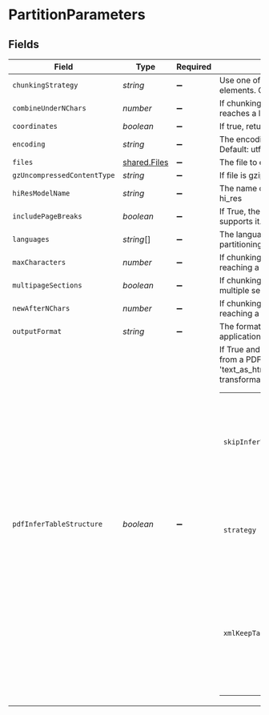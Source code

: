 # PartitionParameters


## Fields

| Field                                                                                                                                                                                                                 | Type                                                                                                                                                                                                                  | Required                                                                                                                                                                                                              | Description                                                                                                                                                                                                           | Example                                                                                                                                                                                                               |
| --------------------------------------------------------------------------------------------------------------------------------------------------------------------------------------------------------------------- | --------------------------------------------------------------------------------------------------------------------------------------------------------------------------------------------------------------------- | --------------------------------------------------------------------------------------------------------------------------------------------------------------------------------------------------------------------- | --------------------------------------------------------------------------------------------------------------------------------------------------------------------------------------------------------------------- | --------------------------------------------------------------------------------------------------------------------------------------------------------------------------------------------------------------------- |
| `chunkingStrategy`                                                                                                                                                                                                    | *string*                                                                                                                                                                                                              | :heavy_minus_sign:                                                                                                                                                                                                    | Use one of the supported strategies to chunk the returned elements. Currently supports: by_title                                                                                                                      | by_title                                                                                                                                                                                                              |
| `combineUnderNChars`                                                                                                                                                                                                  | *number*                                                                                                                                                                                                              | :heavy_minus_sign:                                                                                                                                                                                                    | If chunking strategy is set, combine elements until a section reaches a length of n chars. Default: 500                                                                                                               | 500                                                                                                                                                                                                                   |
| `coordinates`                                                                                                                                                                                                         | *boolean*                                                                                                                                                                                                             | :heavy_minus_sign:                                                                                                                                                                                                    | If true, return coordinates for each element. Default: false                                                                                                                                                          |                                                                                                                                                                                                                       |
| `encoding`                                                                                                                                                                                                            | *string*                                                                                                                                                                                                              | :heavy_minus_sign:                                                                                                                                                                                                    | The encoding method used to decode the text input. Default: utf-8                                                                                                                                                     | utf-8                                                                                                                                                                                                                 |
| `files`                                                                                                                                                                                                               | [shared.Files](../../models/shared/files.md)                                                                                                                                                                          | :heavy_minus_sign:                                                                                                                                                                                                    | The file to extract                                                                                                                                                                                                   |                                                                                                                                                                                                                       |
| `gzUncompressedContentType`                                                                                                                                                                                           | *string*                                                                                                                                                                                                              | :heavy_minus_sign:                                                                                                                                                                                                    | If file is gzipped, use this content type after unzipping                                                                                                                                                             | application/pdf                                                                                                                                                                                                       |
| `hiResModelName`                                                                                                                                                                                                      | *string*                                                                                                                                                                                                              | :heavy_minus_sign:                                                                                                                                                                                                    | The name of the inference model used when strategy is hi_res                                                                                                                                                          | yolox                                                                                                                                                                                                                 |
| `includePageBreaks`                                                                                                                                                                                                   | *boolean*                                                                                                                                                                                                             | :heavy_minus_sign:                                                                                                                                                                                                    | If True, the output will include page breaks if the filetype supports it. Default: false                                                                                                                              |                                                                                                                                                                                                                       |
| `languages`                                                                                                                                                                                                           | *string*[]                                                                                                                                                                                                            | :heavy_minus_sign:                                                                                                                                                                                                    | The languages present in the document, for use in partitioning and/or OCR                                                                                                                                             | [eng]                                                                                                                                                                                                                 |
| `maxCharacters`                                                                                                                                                                                                       | *number*                                                                                                                                                                                                              | :heavy_minus_sign:                                                                                                                                                                                                    | If chunking strategy is set, cut off new sections after reaching a length of n chars (hard max). Default: 1500                                                                                                        | 1500                                                                                                                                                                                                                  |
| `multipageSections`                                                                                                                                                                                                   | *boolean*                                                                                                                                                                                                             | :heavy_minus_sign:                                                                                                                                                                                                    | If chunking strategy is set, determines if sections can span multiple sections. Default: true                                                                                                                         |                                                                                                                                                                                                                       |
| `newAfterNChars`                                                                                                                                                                                                      | *number*                                                                                                                                                                                                              | :heavy_minus_sign:                                                                                                                                                                                                    | If chunking strategy is set, cut off new sections after reaching a length of n chars (soft max). Default: 1500                                                                                                        | 1500                                                                                                                                                                                                                  |
| `outputFormat`                                                                                                                                                                                                        | *string*                                                                                                                                                                                                              | :heavy_minus_sign:                                                                                                                                                                                                    | The format of the response. Supported formats are application/json and text/csv. Default: application/json.                                                                                                           | application/json                                                                                                                                                                                                      |
| `pdfInferTableStructure`                                                                                                                                                                                              | *boolean*                                                                                                                                                                                                             | :heavy_minus_sign:                                                                                                                                                                                                    | If True and strategy=hi_res, any Table Elements extracted from a PDF will include an additional metadata field, 'text_as_html', where the value (string) is a just a transformation of the data into an HTML <table>. |                                                                                                                                                                                                                       |
| `skipInferTableTypes`                                                                                                                                                                                                 | *string*[]                                                                                                                                                                                                            | :heavy_minus_sign:                                                                                                                                                                                                    | The document types that you want to skip table extraction with. Default: ['pdf', 'jpg', 'png']                                                                                                                        | pdf                                                                                                                                                                                                                   |
| `strategy`                                                                                                                                                                                                            | *string*                                                                                                                                                                                                              | :heavy_minus_sign:                                                                                                                                                                                                    | The strategy to use for partitioning PDF/image. Options are fast, hi_res, auto. Default: auto                                                                                                                         | hi_res                                                                                                                                                                                                                |
| `xmlKeepTags`                                                                                                                                                                                                         | *boolean*                                                                                                                                                                                                             | :heavy_minus_sign:                                                                                                                                                                                                    | If True, will retain the XML tags in the output. Otherwise it will simply extract the text from within the tags. Only applies to partition_xml.                                                                       |                                                                                                                                                                                                                       |